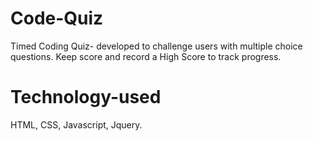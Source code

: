 # Code-Quiz
Timed Coding Quiz- developed to challenge users with multiple choice questions. Keep score and record a High Score to track progress. 

# Technology-used
HTML, CSS, Javascript, Jquery. 
